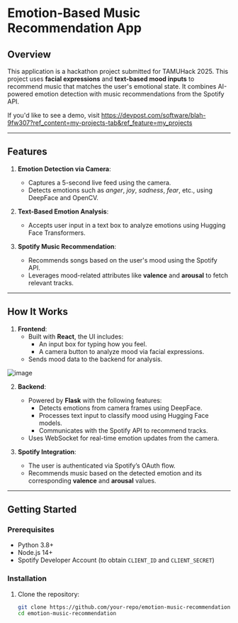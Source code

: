 # Emotion-Based Music Recommendation App

## Overview
This application is a hackathon project submitted for TAMUHack 2025. This project uses **facial expressions** and **text-based mood inputs** to recommend music that matches the user's emotional state. It combines AI-powered emotion detection with music recommendations from the Spotify API.

If you'd like to see a demo, visit https://devpost.com/software/blah-9fw307?ref_content=my-projects-tab&ref_feature=my_projects

---

## Features
1. **Emotion Detection via Camera**:
   - Captures a 5-second live feed using the camera.
   - Detects emotions such as *anger*, *joy*, *sadness*, *fear*, etc., using DeepFace and OpenCV.

2. **Text-Based Emotion Analysis**:
   - Accepts user input in a text box to analyze emotions using Hugging Face Transformers.

3. **Spotify Music Recommendation**:
   - Recommends songs based on the user's mood using the Spotify API.
   - Leverages mood-related attributes like **valence** and **arousal** to fetch relevant tracks.

---

## How It Works
1. **Frontend**:
   - Built with **React**, the UI includes:
     - An input box for typing how you feel.
     - A camera button to analyze mood via facial expressions.
   - Sends mood data to the backend for analysis.
     
![image](https://github.com/user-attachments/assets/3781b33d-4a2a-4298-b8b7-b6a0227fa56b)

2. **Backend**:
   - Powered by **Flask** with the following features:
     - Detects emotions from camera frames using DeepFace.
     - Processes text input to classify mood using Hugging Face models.
     - Communicates with the Spotify API to recommend tracks.
   - Uses WebSocket for real-time emotion updates from the camera.

3. **Spotify Integration**:
   - The user is authenticated via Spotify’s OAuth flow.
   - Recommends music based on the detected emotion and its corresponding **valence** and **arousal** values.

---

## Getting Started

### Prerequisites
- Python 3.8+
- Node.js 14+
- Spotify Developer Account (to obtain `CLIENT_ID` and `CLIENT_SECRET`)

### Installation
1. Clone the repository:
   ```bash
   git clone https://github.com/your-repo/emotion-music-recommendation.git
   cd emotion-music-recommendation
